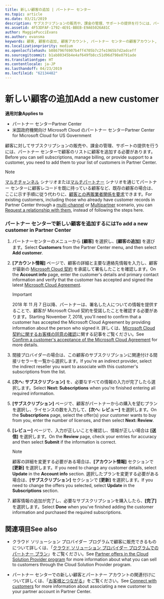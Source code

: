 ```yaml
---
title: 新しい顧客の追加 | パートナー センター
ms.topic: article
ms.date: 03/21/2019
description: サブスクリプションの販売や、課金の管理、サポートの提供を行うには、パートナー センターで顧客の記録を作成する必要があります。
ms.assetid: 4F53DFAF-1792-4E91-BBEB-E9A65026A81C
author: MaggiePucciEvans
ms.author: evansma
keywords: 顧客, 顧客の追加, 顧客アカウント, パートナー センターの顧客アカウント, お客様, お客様の追加, 顧客アカウントの作成
ms.localizationpriority: medium
ms.openlocfilehash: b086796f6907b4ff4705b7c2fe1965b7d2adceff
ms.sourcegitcommit: b1ab80345b4e4af649fb8cc51d96d798e0791ade
ms.translationtype: HT
ms.contentlocale: ja-JP
ms.lasthandoff: 04/23/2019
ms.locfileid: "62134482"
---
```

# <a name="add-a-new-customer"></a><span data-ttu-id="3cf50-104">新しい顧客の追加</span><span class="sxs-lookup"><span data-stu-id="3cf50-104">Add a new customer</span></span>

<span data-ttu-id="3cf50-105">**適用対象**</span><span class="sxs-lookup"><span data-stu-id="3cf50-105">**Applies to**</span></span>

-  <span data-ttu-id="3cf50-106">パートナー センター</span><span class="sxs-lookup"><span data-stu-id="3cf50-106">Partner Center</span></span>
-  <span data-ttu-id="3cf50-107">米国政府機関向け Microsoft Cloud のパートナー センター</span><span class="sxs-lookup"><span data-stu-id="3cf50-107">Partner Center for Microsoft Cloud for US Government</span></span>

<span data-ttu-id="3cf50-108">顧客に対してサブスクリプションの販売や、課金の管理、サポートの提供を行うには、パートナー センターで顧客のリストに顧客を追加する必要があります。</span><span class="sxs-lookup"><span data-stu-id="3cf50-108">Before you can sell subscriptions, manage billing, or provide support to a customer, you need to add them to your list of customers in Partner  Center.</span></span>

>[!NOTE]
><span data-ttu-id="3cf50-109">[マルチチャンネル](multichannel.md) シナリオまたは[マルチパートナー](multipartner.md) シナリオを通じてパートナー センターに顧客レコードを既に持っている顧客など、既存の顧客の場合は、ここに示す手順に従う代わりに、[顧客との再販業者関係を要求](request-a-relationship-with-a-customer.md)できます。</span><span class="sxs-lookup"><span data-stu-id="3cf50-109">For existing customers, including those who already have customer records in Partner Center through a [multi-channel](multichannel.md) or [Multipartner](multipartner.md) scenario, you can [Request a relationship with them](request-a-relationship-with-a-customer.md), instead of following the steps here.</span></span>

### <a name="to-add-a-new-customer-in-partner-center"></a><span data-ttu-id="3cf50-110">パートナー センターで新しい顧客を追加するには</span><span class="sxs-lookup"><span data-stu-id="3cf50-110">To add a new customer in Partner Center</span></span>

1. <span data-ttu-id="3cf50-111">パートナーセンターのメニューから **[顧客]** を選択し、**[顧客の追加]** を選びます。</span><span class="sxs-lookup"><span data-stu-id="3cf50-111">Select **Customers** from the Partner Center menu, and then select **Add customer**.</span></span>

2. <span data-ttu-id="3cf50-112">**[アカウント情報]** ページで、顧客の詳細と主要な連絡先情報を入力し、顧客が最新の [Microsoft Cloud 契約](agreements.md) を承諾して署名したことを確認します。</span><span class="sxs-lookup"><span data-stu-id="3cf50-112">On the **Account info** page, enter the customer's details and primary contact information and verify that the customer has accepted and signed the latest [Microsoft Cloud Agreement](agreements.md).</span></span>

    >[!IMPORTANT]
      > <span data-ttu-id="3cf50-113">2018 年 11 月 7 日以降、パートナーは、署名した人についての情報を提供することで、顧客が Microsoft Cloud 契約を受諾したことを確認する必要があります。</span><span class="sxs-lookup"><span data-stu-id="3cf50-113">Starting November 7, 2018, you'll need to confirm that a customer has accepted the Microsoft Cloud Agreement by providing information about the person who signed it.</span></span> <span data-ttu-id="3cf50-114">詳しくは、[Microsoft Cloud 契約に関するお客様の同意の確認](confirm-consent.md)に関する記事をご覧ください。</span><span class="sxs-lookup"><span data-stu-id="3cf50-114">See [Confirm a customer's acceptance of the Microsoft Cloud Agreement](confirm-consent.md) for more details.</span></span>

3. <span data-ttu-id="3cf50-115">間接プロバイダーの場合は、この顧客のサブスクリプションに関連付ける間接リセラーを一覧から選択します。</span><span class="sxs-lookup"><span data-stu-id="3cf50-115">If you're an indirect provider, select the indirect reseller you want to associate with this customer's subscriptions from the list.</span></span>

4. <span data-ttu-id="3cf50-116">**[次へ: サブスクリプション]** を、必要なすべての情報の入力が完了したら選択します。</span><span class="sxs-lookup"><span data-stu-id="3cf50-116">Select **Next: Subscriptions** when you're finished entering all required information.</span></span>

5. <span data-ttu-id="3cf50-117">**[サブスクリプション]** ページで、顧客がパートナーからの購入を望むプランを選択し、ライセンスの数を入力して、**[次へ: レビュー]** を選択します。</span><span class="sxs-lookup"><span data-stu-id="3cf50-117">On the **Subscriptions** page, select the offer(s) your customer wants to buy from you, enter the number of licenses, and then select **Next: Review**.</span></span>

6. <span data-ttu-id="3cf50-118">**[レビュー]** ページで、入力が正しいことを確認し、情報が正しい場合は **[送信]** を選択します。</span><span class="sxs-lookup"><span data-stu-id="3cf50-118">On the **Review** page, check your entries for accuracy and then select **Submit** if the information is correct.</span></span>

    >[!NOTE]
    ><span data-ttu-id="3cf50-119">顧客の詳細を変更する必要がある場合は、**[アカウント情報]** セクションで **[更新]** を選択します。</span><span class="sxs-lookup"><span data-stu-id="3cf50-119">If you need to change any customer details, select **Update** in the **Account info** section.</span></span> <span data-ttu-id="3cf50-120">選択したプランを変更する必要がある場合は、**[サブスクリプション]** セクションで **[更新]** を選択します。</span><span class="sxs-lookup"><span data-stu-id="3cf50-120">If you need to change the offers you selected, select **Update** in the **Subscriptions** section.</span></span>

7. <span data-ttu-id="3cf50-121">顧客情報の追加が完了し、必要なサブスクリプションを購入したら、**[完了]** を選択します。</span><span class="sxs-lookup"><span data-stu-id="3cf50-121">Select **Done** when you've finished adding the customer information and purchased the required subscriptions.</span></span>

## <a name="see-also"></a><span data-ttu-id="3cf50-122">関連項目</span><span class="sxs-lookup"><span data-stu-id="3cf50-122">See also</span></span>

- <span data-ttu-id="3cf50-123">クラウド ソリューション プロバイダー プログラムで顧客に販売できるものについて詳しくは、「[クラウド ソリューション プロバイダー プログラムでのパートナー プラン](csp-offers.md)」をご覧ください。</span><span class="sxs-lookup"><span data-stu-id="3cf50-123">See [Partner offers in the Cloud Solution Provider program](csp-offers.md) for more information about what you can sell to customers through the Cloud Solution Provider program.</span></span>

- <span data-ttu-id="3cf50-124">パートナー センターでの新しい顧客とパートナー アカウントの関連付けについて詳しくは、「[お客様とつながる](customer-accounts.md)」をご覧ください。</span><span class="sxs-lookup"><span data-stu-id="3cf50-124">See [Connect with customers](customer-accounts.md) for more information about associating a new customer to your partner account in Partner Center.</span></span>